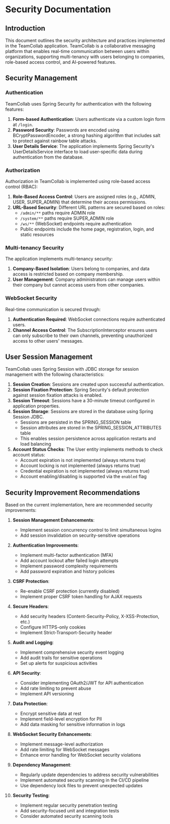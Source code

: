 # Security Documentation

## Introduction

This document outlines the security architecture and practices implemented in the TeamCollab application. TeamCollab is a collaborative messaging platform that enables real-time communication between users within organizations, supporting multi-tenancy with users belonging to companies, role-based access control, and AI-powered features.

## Security Management

### Authentication

TeamCollab uses Spring Security for authentication with the following features:

1. **Form-based Authentication**: Users authenticate via a custom login form at `/login`.
2. **Password Security**: Passwords are encoded using BCryptPasswordEncoder, a strong hashing algorithm that includes salt to protect against rainbow table attacks.
3. **User Details Service**: The application implements Spring Security's UserDetailsService interface to load user-specific data during authentication from the database.

### Authorization

Authorization in TeamCollab is implemented using role-based access control (RBAC):

1. **Role-Based Access Control**: Users are assigned roles (e.g., ADMIN, USER, SUPER_ADMIN) that determine their access permissions.
2. **URL-Based Security**: Different URL patterns are secured based on roles:
   - `/admin/**` paths require ADMIN role
   - `/system/**` paths require SUPER_ADMIN role
   - `/ws/**` (WebSocket) endpoints require authentication
   - Public endpoints include the home page, registration, login, and static resources

### Multi-tenancy Security

The application implements multi-tenancy security:

1. **Company-Based Isolation**: Users belong to companies, and data access is restricted based on company membership.
2. **User Management**: Company administrators can manage users within their company but cannot access users from other companies.

### WebSocket Security

Real-time communication is secured through:

1. **Authentication Required**: WebSocket connections require authenticated users.
2. **Channel Access Control**: The SubscriptionInterceptor ensures users can only subscribe to their own channels, preventing unauthorized access to other users' messages.

## User Session Management

TeamCollab uses Spring Session with JDBC storage for session management with the following characteristics:

1. **Session Creation**: Sessions are created upon successful authentication.
2. **Session Fixation Protection**: Spring Security's default protection against session fixation attacks is enabled.
3. **Session Timeout**: Sessions have a 30-minute timeout configured in application properties.
4. **Session Storage**: Sessions are stored in the database using Spring Session JDBC.
   - Sessions are persisted in the SPRING_SESSION table
   - Session attributes are stored in the SPRING_SESSION_ATTRIBUTES table
   - This enables session persistence across application restarts and load balancing
5. **Account Status Checks**: The User entity implements methods to check account status:
   - Account expiration is not implemented (always returns true)
   - Account locking is not implemented (always returns true)
   - Credential expiration is not implemented (always returns true)
   - Account enabling/disabling is supported via the `enabled` flag

## Security Improvement Recommendations

Based on the current implementation, here are recommended security improvements:

1. **Session Management Enhancements**:
   - Implement session concurrency control to limit simultaneous logins
   - Add session invalidation on security-sensitive operations

2. **Authentication Improvements**:
   - Implement multi-factor authentication (MFA)
   - Add account lockout after failed login attempts
   - Implement password complexity requirements
   - Add password expiration and history policies

3. **CSRF Protection**:
   - Re-enable CSRF protection (currently disabled)
   - Implement proper CSRF token handling for AJAX requests

4. **Secure Headers**:
   - Add security headers (Content-Security-Policy, X-XSS-Protection, etc.)
   - Configure HTTPS-only cookies
   - Implement Strict-Transport-Security header

5. **Audit and Logging**:
   - Implement comprehensive security event logging
   - Add audit trails for sensitive operations
   - Set up alerts for suspicious activities

6. **API Security**:
   - Consider implementing OAuth2/JWT for API authentication
   - Add rate limiting to prevent abuse
   - Implement API versioning

7. **Data Protection**:
   - Encrypt sensitive data at rest
   - Implement field-level encryption for PII
   - Add data masking for sensitive information in logs

8. **WebSocket Security Enhancements**:
   - Implement message-level authorization
   - Add rate limiting for WebSocket messages
   - Enhance error handling for WebSocket security violations

9. **Dependency Management**:
   - Regularly update dependencies to address security vulnerabilities
   - Implement automated security scanning in the CI/CD pipeline
   - Use dependency lock files to prevent unexpected updates

10. **Security Testing**:
    - Implement regular security penetration testing
    - Add security-focused unit and integration tests
    - Consider automated security scanning tools
